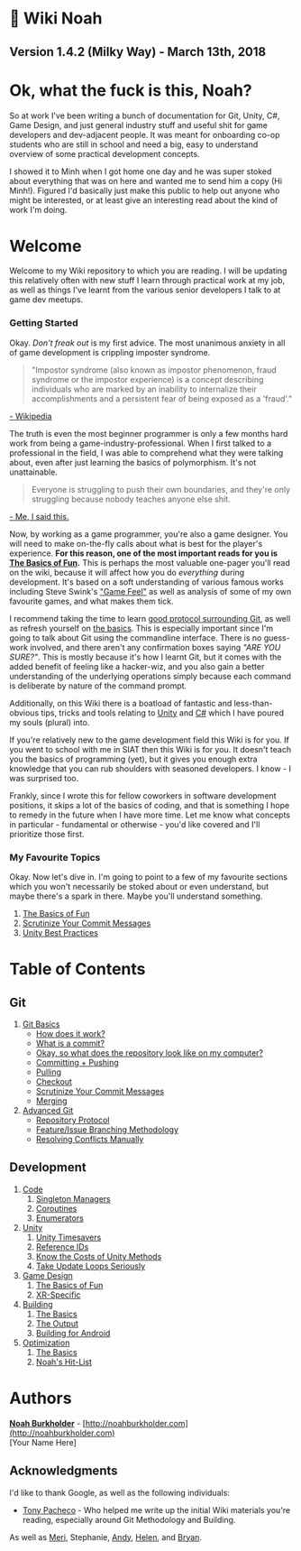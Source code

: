 # :milky_way: Wiki Noah

## Version 1.4.2 (Milky Way) - March 13th, 2018

# Ok, what the fuck is this, Noah?

So at work I've been writing a bunch of documentation for Git, Unity, C#, Game Design, and just general industry stuff and useful shit for game developers and dev-adjacent people. It was meant for onboarding co-op students who are still in school and need a big, easy to understand overview of some practical development concepts.

I showed it to Minh when I got home one day and he was super stoked about everything that was on here and wanted me to send him a copy (Hi Minh!). Figured I'd basically just make this public to help out anyone who might be interested, or at least give an interesting read about the kind of work I'm doing.

# Welcome

Welcome to my Wiki repository to which you are reading. I will be updating this relatively often with new stuff I learn through practical work at my job, as well as things I've learnt from the various senior developers I talk to at game dev meetups.

### Getting Started

Okay. *Don't freak out* is my first advice. The most unanimous anxiety in all of game development is crippling imposter syndrome.

> "Impostor syndrome (also known as impostor phenomenon, fraud syndrome or the impostor experience) is a concept describing individuals who are marked by an inability to internalize their accomplishments and a persistent fear of being exposed as a 'fraud'."

[- Wikipedia](https://en.wikipedia.org/wiki/Impostor_syndrome)

The truth is even the most beginner programmer is only a few months hard work from being a game-industry-professional. When I first talked to a professional in the field, I was able to comprehend what they were talking about, even after just learning the basics of polymorphism. It's not unattainable.

> Everyone is struggling to push their own boundaries, and they're only struggling because nobody teaches anyone else shit.

[- Me, I said this.](http://noahburkholder.com)

Now, by working as a game programmer, you're also a game designer. You will need to make on-the-fly calls about what is best for the player's experience. **For this reason, one of the most important reads for you is [The Basics of Fun](development.md#the-basics-of-fun).** This is perhaps the most valuable one-pager you'll read on the wiki, because it will affect how you do *everything* during development. It's based on a soft understanding of various famous works including Steve Swink's ["Game Feel"](https://en.wikipedia.org/wiki/Game_feel) as well as analysis of some of my own favourite games, and what makes them tick.

I recommend taking the time to learn [good protocol surrounding Git](git.md#repository-protocol), as well as refresh yourself on [the basics](git.md#-git-basics). This is especially important since I'm going to talk about Git using the commandline interface. There is no guess-work involved, and there aren't any confirmation boxes saying *"ARE YOU SURE?"*. This is mostly because it's how I learnt Git, but it comes with the added benefit of feeling like a hacker-wiz, and you also gain a better understanding of the underlying operations simply because each command is deliberate by nature of the command prompt.

Additionally, on this Wiki there is a boatload of fantastic and less-than-obvious tips, tricks and tools relating to [Unity](development.md#-unity) and [C#](development.md#-code) which I have poured my souls (plural) into.

If you're relatively new to the game development field this Wiki is for you. If you went to school with me in SIAT then this Wiki is for you. It doesn't teach you the basics of programming (yet), but it gives you enough extra knowledge that you can rub shoulders with seasoned developers. I know - I was surprised too.

Frankly, since I wrote this for fellow coworkers in software development positions, it skips a lot of the basics of coding, and that is something I hope to remedy in the future when I have more time. Let me know what concepts in particular - fundamental or otherwise - you'd like covered and I'll prioritize those first.

### My Favourite Topics

Okay. Now let's dive in. I'm going to point to a few of my favourite sections which you won't necessarily be stoked about or even understand, but maybe there's a spark in there. Maybe you'll understand something.

1. [The Basics of Fun](development.md#the-basics-of-fun)
2. [Scrutinize Your Commit Messages](git.md#scrutinize-your-commit-messages)
3. [Unity Best Practices](development.md#best-practices)

# Table of Contents

## Git

1. [Git Basics](git.md#-git-basics)
    * [How does it work?](git.md#how-does-it-work)
    * [What is a commit?](git.md#what-is-a-commit)
    * [Okay, so what does the repository look like on my computer?](git.md#okay-so-what-does-the-repository-look-like-on-my-computer)
    * [Committing + Pushing](git.md#committing-pushing)
    * [Pulling](git.md#pulling)
    * [Checkout](git.md#checkout)
    * [Scrutinize Your Commit Messages](git.md#scrutinize-your-commit-messages)
    * [Merging](git.md#merging)
2. [Advanced Git](git.md#-advanced-git)
    * [Repository Protocol](git.md#respository-protocol)
    * [Feature/Issue Branching Methodology](git.md#featureissue-branching-methodology)
    * [Resolving Conflicts Manually](git.md#resolving-conflicts-manually)


## Development

1. [Code](development.md#-code)
    1. [Singleton Managers](development.md#singleton-managers)
    2. [Coroutines](development.md#coroutines)
    3. [Enumerators](development.md#enumerators)
2. [Unity](development.md#-unity)
    1. [Unity Timesavers](development.md#unity-timesavers)
    2. [Reference IDs](development.md#reference-ids)
    3. [Know the Costs of Unity Methods](development.md#know-the-costs-of-unity-methods)
    4. [Take Update Loops Seriously](development.md#take-update-loops-seriously)
3. [Game Design](development.md#game-design)
   1. [The Basics of Fun](development.md#the-basics-of-fun)
   2. [XR-Specific](development.md#xr-specific)
4. [Building](building.md)
    1. [The Basics](building.md#the-basics)
    2. [The Output](building.md#the-output)
    3. [Building for Android](building.md#building-for-android)
5. [Optimization](optimization.md)
    1. [The Basics](optimization.md#the-basics)
    2. [Noah's Hit-List](optimization.md#noahs-hit-list)



# Authors

[**Noah Burkholder**](https://www.linkedin.com/in/nburkhol) - [http://noahburkholder.com](http://noahburkholder.com)  
[Your Name Here]

## Acknowledgments
I'd like to thank Google, as well as the following individuals:

- [Tony Pacheco](https://www.linkedin.com/in/tony-pacheco/) - Who helped me write up the initial Wiki materials you're reading, especially around Git Methodology and Building.

As well as [Meri](https://www.linkedin.com/in/meri-morganov-43818a21/), Stephanie, [Andy](https://www.linkedin.com/in/hao-tang-90947413b/), [Helen](https://www.linkedin.com/in/helen-terry/), and [Bryan](https://www.linkedin.com/in/bryanshen/).
